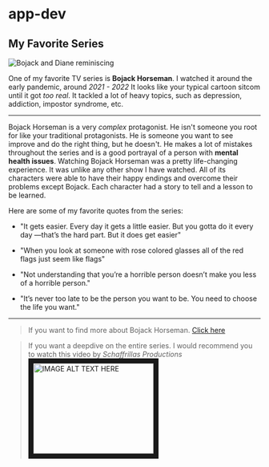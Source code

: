# app-dev

## My Favorite Series

![Bojack and Diane reminiscing](https://external-preview.redd.it/reversed-a-better-way-bojack-horseman-could-have-ended-v0-UomvybsBMJXKu21M_z7m_fRxIwRjz0qMFJWoXVBdFKs.jpg?auto=webp&s=85f0f698cc1846a2896744906a44c91eedd7e48e "Bojack Horseman")


One of my favorite TV series is **Bojack Horseman**. I watched it around the early pandemic, around *2021 - 2022*
It looks like your typical cartoon sitcom until it got *too real*. It tackled a lot of heavy topics, such as depression, addiction, impostor syndrome, etc.
***

Bojack Horseman is a very *complex* protagonist. He isn't someone you root for like your traditional protagonists. He is someone you want to see improve and do the right thing, but he doesn't. He makes a lot of mistakes throughout the series and is a good portrayal of a person with __mental health issues__. Watching Bojack Horseman was a pretty life-changing experience. It was unlike any other show I have watched. All of its characters were able to have their happy endings and overcome their problems except Bojack. Each character had a story to tell and a lesson to be learned.

Here are some of my favorite quotes from the series:
* "It gets easier. Every day it gets a little easier. But you gotta do it every day —that’s the hard part. But it does get easier"

* "When you look at someone with rose colored glasses all of the red flags just seem like flags"

* "Not understanding that you’re a horrible person doesn’t make you less of a horrible person."

* "It’s never too late to be the person you want to be. You need to choose the life you want."

***

> If you want to find more about Bojack Horseman. [Click here](https://www.imdb.com/title/tt3398228/)


> If you want a deepdive on the entire series. 
> I would recommend you to watch this video by *Schaffrillas Productions*
<a href="http://www.youtube.com/watch?feature=player_embedded&v=3QNtdGYedQ4
" target="_blank"><img src="http://img.youtube.com/vi/3QNtdGYedQ4/0.jpg" 
alt="IMAGE ALT TEXT HERE" width="240" height="180" border="10" /></a>

